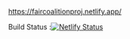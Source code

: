 https://faircoalitionproj.netlify.app/

Build Status :[![Netlify Status](https://api.netlify.com/api/v1/badges/cf54cefd-52b3-42de-9a28-65207205a954/deploy-status)](https://app.netlify.com/sites/faircoalitionproj/deploys)